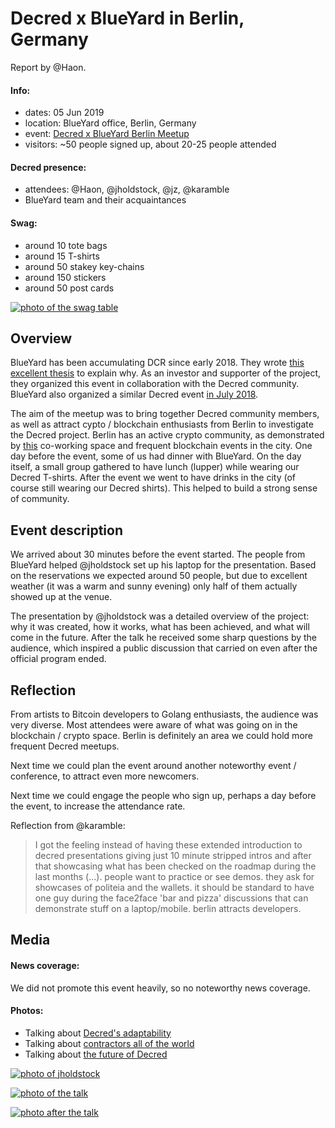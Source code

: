 # Decred x BlueYard in Berlin, Germany

Report by @Haon.

#### Info:

* dates: 05 Jun 2019
* location: BlueYard office, Berlin, Germany
* event: [Decred x BlueYard Berlin Meetup](https://www.eventbrite.co.uk/e/decred-x-blueyard-berlin-meetup-tickets-61631192556)
* visitors: ~50 people signed up, about 20-25 people attended

#### Decred presence:

* attendees: @Haon, @jholdstock, @jz, @karamble
* BlueYard team and their acquaintances

#### Swag:

* around 10 tote bags
* around 15 T-shirts
* around 50 stakey key-chains
* around 150 stickers
* around 50 post cards

[![photo of the swag table](https://pbs.twimg.com/media/D8T0veIV4AI5UD1?format=jpg&name=900x900 "Decred swag")](https://twitter.com/NoahPierau/status/1136302117021519872)

## Overview

BlueYard has been accumulating DCR since early 2018. They wrote [this excellent thesis](https://medium.com/@BlueYard/decred-82b284b4a795) to explain why. As an investor and supporter of the project, they organized this event in collaboration with the Decred community. BlueYard also organized a similar Decred event [in July 2018](https://www.eventbrite.co.uk/e/decred-x-blueyard-berlin-meetup-currencies-core-chains-the-future-of-blockchain-governance-and-tickets-47586593783). 

The aim of the meetup was to bring together Decred community members, as well as attract cypto / blockchain enthusiasts from Berlin to investigate the Decred project. Berlin has an active crypto community, as demonstrated by [this](https://www.fullnode.berlin/mission/) co-working space and frequent blockchain events in the city. One day before the event, some of us had dinner with BlueYard. On the day itself, a small group gathered to have lunch (lupper) while wearing our Decred T-shirts. After the event we went to have drinks in the city (of course still wearing our Decred shirts). This helped to build a strong sense of community.

## Event description

We arrived about 30 minutes before the event started. The people from BlueYard helped @jholdstock set up his laptop for the presentation. Based on the reservations we expected around 50 people, but due to excellent weather (it was a warm and sunny evening) only half of them actually showed up at the venue.

The presentation by @jholdstock was a detailed overview of the project: why it was created, how it works, what has been achieved, and what will come in the future. After the talk he received some sharp questions by the audience, which inspired a public discussion that carried on even after the official program ended.

## Reflection

From artists to Bitcoin developers to Golang enthusiasts, the audience was very diverse. Most attendees were aware of what was going on in the blockchain / crypto space. Berlin is definitely an area we could hold more frequent Decred meetups.

Next time we could plan the event around another noteworthy event / conference, to attract even more newcomers.

Next time we could engage the people who sign up, perhaps a day before the event, to increase the attendance rate.

Reflection from @karamble:

> I got the feeling instead of having these extended introduction to decred presentations giving just 10 minute stripped intros and after that showcasing what has been checked on the roadmap during the last months (...). people want to practice or see demos. they ask for showcases of politeia and the wallets. it should be standard to have one guy during the face2face 'bar and pizza' discussions that can demonstrate stuff on a laptop/mobile. berlin attracts developers.

## Media

#### News coverage:

We did not promote this event heavily, so no noteworthy news coverage.

#### Photos:

* Talking about [Decred's adaptability](https://twitter.com/NoahPierau/status/1136325206895669248)
* Talking about [contractors all of the world](https://twitter.com/NoahPierau/status/1136327026523222016)
* Talking about [the future of Decred](https://twitter.com/NoahPierau/status/1136329958891110400)

[![photo of jholdstock](https://pbs.twimg.com/media/D8UCkAlU8AAxRom?format=jpg&name=4096x4096 "jholdstock")](https://twitter.com/jz_bz/status/1136317353128583168)

[![photo of the talk](https://matrix.decred.org/_matrix/media/v1/download/decred.org/XilzIizVeVKvePzLbKHAkOet "presentation")](https://matrix.to/#/!aNPTuiryMFmdMQWUzb:decred.org/$15599478258744wzaOp:decred.org)

[![photo after the talk](https://matrix.decred.org/_matrix/media/v1/download/decred.org/iFLCNieuAfhybOifJBSLXzhT "discussions")](https://matrix.to/#/!aNPTuiryMFmdMQWUzb:decred.org/$15599478748746GJKnQ:decred.org)
